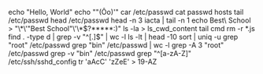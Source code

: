 echo "Hello, World"
echo "\"(Ôo)'"
car /etc/passwd
cat passwd hosts
tail /etc/passwd
head /etc/passwd
head -n 3 iacta | tail -n 1
echo Best\ School > "\\*\\\'\"Best School\"\\'\\\*\$\?\*\*\*\*\*:)"
ls -la > ls_cwd_content
tail cmd
rm -r *.js
find . -type d | grep -v "^[.]$" | wc -l
ls -lt | head -10
sort | uniq -u
grep "root" /etc/passwd
grep "bin" /etc/passwd | wc -l
grep -A 3 "root" /etc/passwd
grep -v "bin" /etc/passwd
grep "^[a-zA-Z]" /etc/ssh/sshd_config
tr 'aAcC' 'zZeE' > 19-AZ
